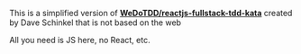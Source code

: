 This is a simplified version of **[WeDoTDD/reactjs-fullstack-tdd-kata](https://github.com/WeDoTDD/reactjs-fullstack-tdd-kata)** created by Dave Schinkel that is not based on the web

All you need is JS here, no React, etc.
